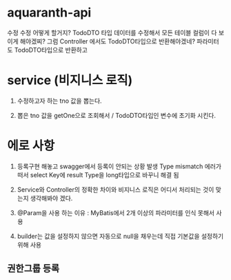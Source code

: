 # aquaranth-api

수정
수정 어떻게 할거지? 
TodoDTO 타입 데이터를 수정해서 모든 테이블 컬럼이 다 보이게 해야겠찌?
그럼 Controller 에서도 TodoDTO타입으로 반환해야겠네?
파라미터도 TodoDTO타입으로 반환하고 
# service (비지니스 로직)
1. 수정하고자 하는 tno 값을 뽑는다.

2. 뽑은 tno 값을 getOne으로 조회해서 /  TodoDTO타입인 변수에 초기화 시킨다.





# 에로 사항
1. 등록구현 해놓고 swagger에서 등록이 안되는 상황 발생
Type mismatch 에러가 떠서 select Key에 result Type을 long타입으로 바꾸니 해결 됨

2. Service와 Controller의 정확한 차이와 비지니스 로직은 어디서 처리되는 것이 맞는지 생각해봐야 겠다.

3. @Param을 사용 하는 이유 : MyBatis에서 2개 이상의 파라미터를 인식 못해서 사용

4. builder는 값을 설정하지 않으면 자동으로  null을 채우는데 직접 기본값을 설정하기 위해 사용


## 권한그룹 등록

[//]: # (TODO : add, delete)
